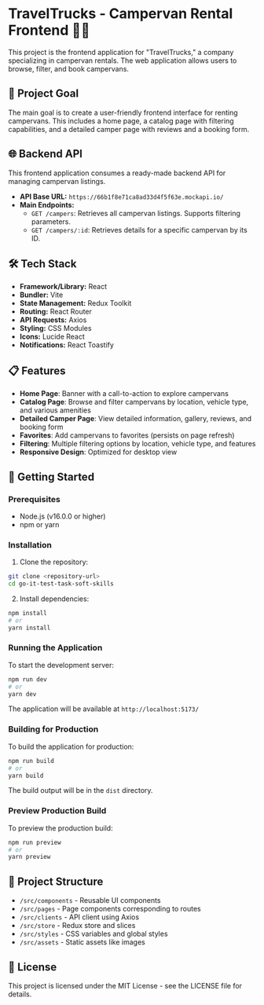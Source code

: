 # TravelTrucks - Campervan Rental Frontend 🚚💨

This project is the frontend application for "TravelTrucks," a company specializing in campervan rentals. The web application allows users to browse, filter, and book campervans.

## 🎯 Project Goal

The main goal is to create a user-friendly frontend interface for renting campervans. This includes a home page, a catalog page with filtering capabilities, and a detailed camper page with reviews and a booking form.

## 🌐 Backend API

This frontend application consumes a ready-made backend API for managing campervan listings.

* **API Base URL:** `https://66b1f8e71ca8ad33d4f5f63e.mockapi.io/`
* **Main Endpoints:**
    * `GET /campers`: Retrieves all campervan listings. Supports filtering parameters.
    * `GET /campers/:id`: Retrieves details for a specific campervan by its ID.

## 🛠️ Tech Stack

* **Framework/Library:** React
* **Bundler:** Vite
* **State Management:** Redux Toolkit
* **Routing:** React Router
* **API Requests:** Axios
* **Styling:** CSS Modules
* **Icons:** Lucide React
* **Notifications:** React Toastify

## 📋 Features

- **Home Page**: Banner with a call-to-action to explore campervans
- **Catalog Page**: Browse and filter campervans by location, vehicle type, and various amenities
- **Detailed Camper Page**: View detailed information, gallery, reviews, and booking form
- **Favorites**: Add campervans to favorites (persists on page refresh)
- **Filtering**: Multiple filtering options by location, vehicle type, and features
- **Responsive Design**: Optimized for desktop view

## 🚀 Getting Started

### Prerequisites

- Node.js (v16.0.0 or higher)
- npm or yarn

### Installation

1. Clone the repository:
```bash
git clone <repository-url>
cd go-it-test-task-soft-skills
```

2. Install dependencies:
```bash
npm install
# or
yarn install
```

### Running the Application

To start the development server:
```bash
npm run dev
# or
yarn dev
```

The application will be available at `http://localhost:5173/`

### Building for Production

To build the application for production:
```bash
npm run build
# or
yarn build
```

The build output will be in the `dist` directory.

### Preview Production Build

To preview the production build:
```bash
npm run preview
# or
yarn preview
```

## 🧭 Project Structure

- `/src/components` - Reusable UI components
- `/src/pages` - Page components corresponding to routes
- `/src/clients` - API client using Axios
- `/src/store` - Redux store and slices
- `/src/styles` - CSS variables and global styles
- `/src/assets` - Static assets like images

## 📝 License

This project is licensed under the MIT License - see the LICENSE file for details.

